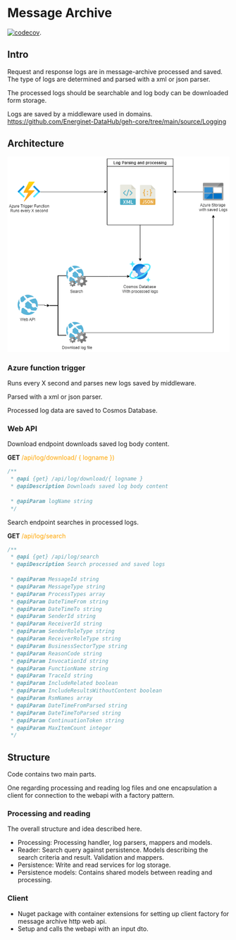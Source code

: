 # Message Archive

[![codecov](https://codecov.io/gh/Energinet-DataHub/geh-message-archive/branch/main/graph/badge.svg?token=RYDD1WHQMO)](https://codecov.io/gh/Energinet-DataHub/geh-message-archive).

## Intro

Request and response logs are in message-archive processed and saved.
The type of logs are determined and parsed with a xml or json parser.

The processed logs should be searchable and log body can be downloaded form storage.

Logs are saved by a middleware used in domains.
<https://github.com/Energinet-DataHub/geh-core/tree/main/source/Logging>

## Architecture

![Architecture](ARCHITECTURE.png)

### Azure function trigger

Runs every X second and parses new logs saved by middleware.

Parsed with a xml or json parser.

Processed log data are saved to Cosmos Database.

### Web API

Download endpoint downloads saved log body content.

<b>GET</b> <span style="color:orange">/api/log/download/ { logname })</span>

```ts
/**
 * @api {get} /api/log/download/{ logname }
 * @apiDescription Downloads saved log body content

 * @apiParam logName string
 */
```

Search endpoint searches in processed logs.

<b>GET</b> <span style="color:orange">/api/log/search</span>

```ts
/**
 * @api {get} /api/log/search
 * @apiDescription Search processed and saved logs

 * @apiParam MessageId string
 * @apiParam MessageType string
 * @apiParam ProcessTypes array
 * @apiParam DateTimeFrom string
 * @apiParam DateTimeTo string
 * @apiParam SenderId string
 * @apiParam ReceiverId string
 * @apiParam SenderRoleType string
 * @apiParam ReceiverRoleType string
 * @apiParam BusinessSectorType string
 * @apiParam ReasonCode string
 * @apiParam InvocationId string
 * @apiParam FunctionName string
 * @apiParam TraceId string
 * @apiParam IncludeRelated boolean
 * @apiParam IncludeResultsWithoutContent boolean
 * @apiParam RsmNames array
 * @apiParam DateTimeFromParsed string
 * @apiParam DateTimeToParsed string
 * @apiParam ContinuationToken string
 * @apiParam MaxItemCount integer
 */
```

## Structure

Code contains two main parts.

One regarding processing and reading log files and one encapsulation a client for connection to the webapi with a factory pattern.

### Processing and reading

The overall structure and idea described here.

- Processing: Processing handler, log parsers, mappers and models.
- Reader: Search query against persistence. Models describing the search criteria and result. Validation and mappers.
- Persistence: Write and read services for log storage.
- Persistence models: Contains shared models between reading and processing.

### Client

- Nuget package with container extensions for setting up client factory for message archive http web api.
- Setup and calls the webapi with an input dto.
